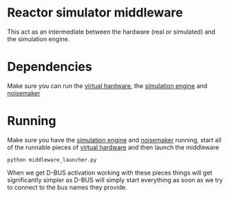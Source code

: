 # Reactor simulator middleware

This act as an intermediate between the hardware (real or simulated) and the simulation engine.

# Dependencies

Make sure you can run the [virtual hardware][1], the [simulation engine][2] and [noisemaker][3]

# Running

Make sure you have the [simulation engine][2] and [noisemaker][3] running, start all of the runnable pieces of [virtual hardware][1] and then launch the middleware

    python middleware_launcher.py

When we get D-BUS activation working with these pieces things will get significantly simpler as D-BUS will simply start everything
as soon as we try to connect to the bus names they provide.

[1]: https://github.com/HelsinkiHacklab/reactor/tree/master/software/virtual_hardware
[2]: https://github.com/HelsinkiHacklab/reactor/tree/master/software/simulationengine
[3]: https://github.com/HelsinkiHacklab/reactor/tree/master/software/noisemaker

